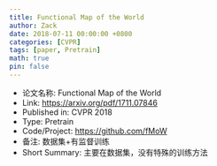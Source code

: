 ```yaml
---
title: Functional Map of the World
author: Zack
date: 2018-07-11 00:00:00 +0800
categories: [CVPR]
tags: [paper, Pretrain]
math: true
pin: false
---
```

- 论文名称: Functional Map of the World
- Link: https://arxiv.org/pdf/1711.07846
- Published in: CVPR 2018
- Type: Pretrain
- Code/Project: https://github.com/fMoW
- 备注: 数据集+有监督训练
- Short Summary: 主要在数据集，没有特殊的训练方法
